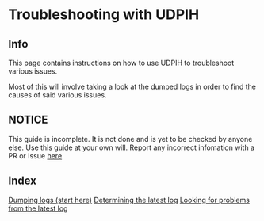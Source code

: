 # Troubleshooting with UDPIH

## Info

This page contains instructions on how to use UDPIH to troubleshoot various issues.

Most of this will involve taking a look at the dumped logs in order to find the causes of said various issues.

## NOTICE

This guide is incomplete. It is not done and is yet to be checked by anyone else. Use this guide at your own will. Report any incorrect infomation with a PR or Issue [here](https://github.com/DardelHMB/udpih-troubleshooting-guide)

## Index

[Dumping logs (start here)](/docs/dumpinglogs.md)
[Determining the latest log](/docs/findinglogs.md)
[Looking for problems from the latest log](/docs/problemfinding.md)
